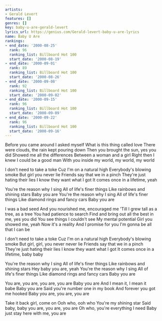 ```yaml
---
artists:
- Gerald Levert
features: []
genres: []
key: baby-u-are-gerald-levert
lyrics_url: https://genius.com/Gerald-levert-baby-u-are-lyrics
name: Baby U Are
rankings:
- end_date: '2000-08-25'
  rank: 96
  ranking_list: Billboard Hot 100
  start_date: '2000-08-19'
- end_date: '2000-09-01'
  rank: 89
  ranking_list: Billboard Hot 100
  start_date: '2000-08-26'
- end_date: '2000-09-08'
  rank: 92
  ranking_list: Billboard Hot 100
  start_date: '2000-09-02'
- end_date: '2000-09-15'
  rank: 96
  ranking_list: Billboard Hot 100
  start_date: '2000-09-09'
- end_date: '2000-09-22'
  rank: 96
  ranking_list: Billboard Hot 100
  start_date: '2000-09-16'
---
```

Before you came around I asked myself
What is this thing called love
There were clouds, the rain kept pouring down
Then you brought the sun, yes you did
Showed me all the differences
Between a woman and a girl
Right then I knew I could be a good man
With you inside my world, my world, my world


I don't need to take a toke
Cuz I'm on a natural high
Everybody's blowing smoke
But girl you never lie
Friends say that we in a pinch
They're just hating their lies
I know they want what I got
It comes once in a lifetime, yeah


You're the reason why I sing
All of life's finer things
Like rainbows and shining stars
Baby you are
You're the reason why I sing
All of life's finer things
Like diamond rings and fancy cars
Baby you are


I was a bad seed
And you nourished me, encouraged me
'Till I grew tall as a tree, as a tree
You had patience to search
Find and bring out all the best in me, yes you did
You see things I couldn't see
My mental potential
Girl you showed me, yeah
Now it's a reality
And I promise for you I'm gonna be all that I can be


I don't need to take a toke
Cuz I'm on a natural high
Everybody's blowing smoke
But girl, girl, you never never lie
Friends say that we in a pinch
They're just hating their lies
I know they want what I got
It comes once in a lifetime, baby baby


You're the reason why I sing
All of life's finer things
Like rainbows and shining stars
Hey baby you are, yeah
You're the reason why I sing
All of life's finer things
Like diamond rings and fancy cars
Baby you are


You are, you are, you are, you are
Baby you are
And I mean it, I mean it babe
Baby you are
Said you're number one in my book
And forever you got me hooked
Baby you are, you are, you are

Take it back girl, come on
Ooh who, ooh who
You're my shining star
Said baby, baby you are, you are, you are
Oh who, you're everything I need
Baby just stay here with me, you are
